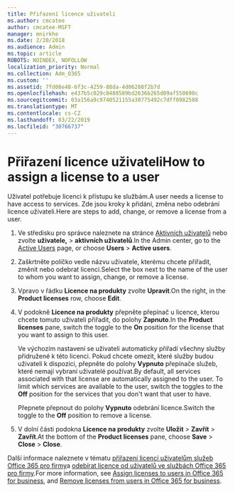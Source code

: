 ```yaml
---
title: Přiřazení licence uživateli
ms.author: cmcatee
author: cmcatee-MSFT
manager: mnirkhe
ms.date: 2/20/2018
ms.audience: Admin
ms.topic: article
ROBOTS: NOINDEX, NOFOLLOW
localization_priority: Normal
ms.collection: Adm_O365
ms.custom: ''
ms.assetid: 7fd08e48-6f3c-4259-88da-4d06288f2b7d
ms.openlocfilehash: e437b5c029c8488589bd2636b265d09af550690c
ms.sourcegitcommit: 03a156a9c9740521155a30775492c7dff0982588
ms.translationtype: MT
ms.contentlocale: cs-CZ
ms.lasthandoff: 03/22/2019
ms.locfileid: "30766737"
---
```

# <a name="how-to-assign-a-license-to-a-user"></a><span data-ttu-id="b3e08-102">Přiřazení licence uživateli</span><span class="sxs-lookup"><span data-stu-id="b3e08-102">How to assign a license to a user</span></span>

<span data-ttu-id="b3e08-103">Uživatel potřebuje licenci k přístupu ke službám.</span><span class="sxs-lookup"><span data-stu-id="b3e08-103">A user needs a license to have access to services.</span></span> <span data-ttu-id="b3e08-104">Zde jsou kroky k přidání, změna nebo odebrání licence uživateli.</span><span class="sxs-lookup"><span data-stu-id="b3e08-104">Here are steps to add, change, or remove a license from a user.</span></span>
  
1. <span data-ttu-id="b3e08-105">Ve středisku pro správce naleznete na stránce [Aktivních uživatelů](https://go.microsoft.com/fwlink/p/?linkid=834822) nebo zvolte **uživatele,** \> **aktivních uživatelů**.</span><span class="sxs-lookup"><span data-stu-id="b3e08-105">In the Admin center, go to the [Active Users](https://go.microsoft.com/fwlink/p/?linkid=834822) page, or choose **Users** \> **Active users**.</span></span>
    
2. <span data-ttu-id="b3e08-106">Zaškrtněte políčko vedle názvu uživatele, kterému chcete přiřadit, změnit nebo odebrat licenci.</span><span class="sxs-lookup"><span data-stu-id="b3e08-106">Select the box next to the name of the user to whom you want to assign, change, or remove a license.</span></span>
    
3. <span data-ttu-id="b3e08-107">Vpravo v řádku **Licence na produkty** zvolte **Upravit**.</span><span class="sxs-lookup"><span data-stu-id="b3e08-107">On the right, in the **Product licenses** row, choose **Edit**.</span></span>
    
4. <span data-ttu-id="b3e08-108">V podokně **Licence na produkty** přepněte přepínač u licence, kterou chcete tomuto uživateli přiřadit, do polohy **Zapnuto**.</span><span class="sxs-lookup"><span data-stu-id="b3e08-108">In the **Product licenses** pane, switch the toggle to the **On** position for the license that you want to assign to this user.</span></span> 
    
    <span data-ttu-id="b3e08-p102">Ve výchozím nastavení se uživateli automaticky přiřadí všechny služby přidružené k této licenci. Pokud chcete omezit, které služby budou uživateli k dispozici, přepněte do polohy **Vypnuto** přepínače služeb, které nemají vybraní uživatelé používat.</span><span class="sxs-lookup"><span data-stu-id="b3e08-p102">By default, all services associated with that license are automatically assigned to the user. To limit which services are available to the user, switch the toggles to the **Off** position for the services that you don't want that user to have.</span></span> 
    
    <span data-ttu-id="b3e08-111">Přepnete přepnout do polohy **Vypnuto** odebrání licence.</span><span class="sxs-lookup"><span data-stu-id="b3e08-111">Switch the toggle to the **Off** position to remove a license.</span></span> 
    
5. <span data-ttu-id="b3e08-112">V dolní části podokna **Licence na produkty** zvolte **Uložit** \> **Zavřít** \> **Zavřít**.</span><span class="sxs-lookup"><span data-stu-id="b3e08-112">At the bottom of the **Product licenses** pane, choose **Save** \> **Close** \> **Close**.</span></span>
    
<span data-ttu-id="b3e08-113">Další informace naleznete v tématu [přiřazení licencí uživatelům služeb Office 365 pro firmy](https://support.office.com/article/997596b5-4173-4627-b915-36abac6786dc)a [odebírat licence od uživatelů ve službách Office 365 pro firmy](https://support.office.com/article/9b497c85-d0a4-4735-80fa-d3565bc05bd1).</span><span class="sxs-lookup"><span data-stu-id="b3e08-113">For more information, see [Assign licenses to users in Office 365 for business](https://support.office.com/article/997596b5-4173-4627-b915-36abac6786dc), and [Remove licenses from users in Office 365 for business](https://support.office.com/article/9b497c85-d0a4-4735-80fa-d3565bc05bd1).</span></span>
  

